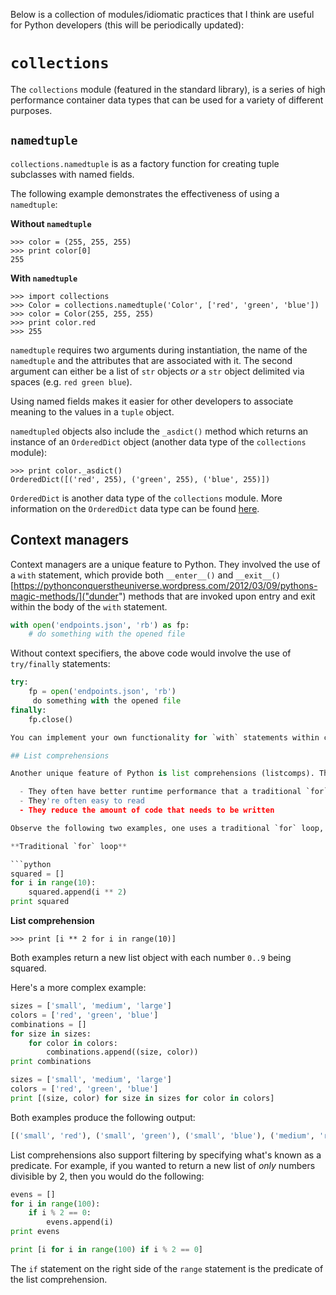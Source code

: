 Below is a collection of modules/idiomatic practices that I think are useful for Python developers (this will be periodically updated):

# `collections`

The `collections` module (featured in the standard library), is a series of high performance container data types that can be used for a variety of different purposes.

## `namedtuple`

`collections.namedtuple` is as a factory function for creating tuple subclasses with named fields.

The following example demonstrates the effectiveness of using a `namedtuple`:

**Without `namedtuple`**

    >>> color = (255, 255, 255)
    >>> print color[0]
    255

**With `namedtuple`**

    >>> import collections
    >>> Color = collections.namedtuple('Color', ['red', 'green', 'blue'])
    >>> color = Color(255, 255, 255)
    >>> print color.red
    >>> 255

`namedtuple` requires two arguments during instantiation, the name of the `namedtuple` and the attributes that are associated with it. The second argument can either be a list of `str` objects *or* a `str` object delimited via spaces (e.g. `red green blue`).

Using named fields makes it easier for other developers to associate meaning to the values in a `tuple` object.

`namedtupled` objects also include the `_asdict()` method which returns an instance of an `OrderedDict` object (another data type of the `collections` module):

    >>> print color._asdict()
    OrderedDict([('red', 255), ('green', 255), ('blue', 255)])

`OrderedDict` is another data type of the `collections` module. More information on the `OrderedDict` data type can be found [here](https://docs.python.org/2/library/collections.html#collections.OrderedDict).

## Context managers

Context managers are a unique feature to Python. They involved the use of a `with` statement, which provide both `__enter__()` and `__exit__()` [https://pythonconquerstheuniverse.wordpress.com/2012/03/09/pythons-magic-methods/]("dunder") methods that are invoked upon entry and exit within the body of the `with` statement.

```python
with open('endpoints.json', 'rb') as fp:
    # do something with the opened file
```

Without context specifiers, the above code would involve the use of `try/finally` statements:

```python
try:
    fp = open('endpoints.json', 'rb')
     do something with the opened file
finally:
    fp.close()

You can implement your own functionality for `with` statements within custom classes by overriding the `__enter__` and `__exit__` methods. See the [https://en.wikipedia.org/wiki/Operator_overloading](wiki) page for more information on operator overloading.

## List comprehensions

Another unique feature of Python is list comprehensions (listcomps). There are a few advantages to using list comprehensions in Python:

  - They often have better runtime performance that a traditional `for` loop
  - They're often easy to read
  - They reduce the amount of code that needs to be written

Observe the following two examples, one uses a traditional `for` loop, the other uses a list comprehension:

**Traditional `for` loop**

```python
squared = []
for i in range(10):
    squared.append(i ** 2)
print squared
```

**List comprehension**

    >>> print [i ** 2 for i in range(10)]

Both examples return a new list object with each number `0..9` being squared.

Here's a more complex example:

```python
sizes = ['small', 'medium', 'large']
colors = ['red', 'green', 'blue']
combinations = []
for size in sizes:
    for color in colors:
        combinations.append((size, color))
print combinations
```

```python
sizes = ['small', 'medium', 'large']
colors = ['red', 'green', 'blue']
print [(size, color) for size in sizes for color in colors]
```

Both examples produce the following output:

```python
[('small', 'red'), ('small', 'green'), ('small', 'blue'), ('medium', 'red'), ('medium', 'green'), ('medium', 'blue'), ('large', 'red'), ('large', 'green'), ('large', 'blue')]
```

List comprehensions also support filtering by specifying what's known as a predicate. For example, if you wanted to return a new list of *only* numbers divisible by 2, then you would do the following:

```python
evens = []
for i in range(100):
    if i % 2 == 0:
        evens.append(i)
print evens
```

```python
print [i for i in range(100) if i % 2 == 0]
```

The `if` statement on the right side of the `range` statement is the predicate of the list comprehension.
